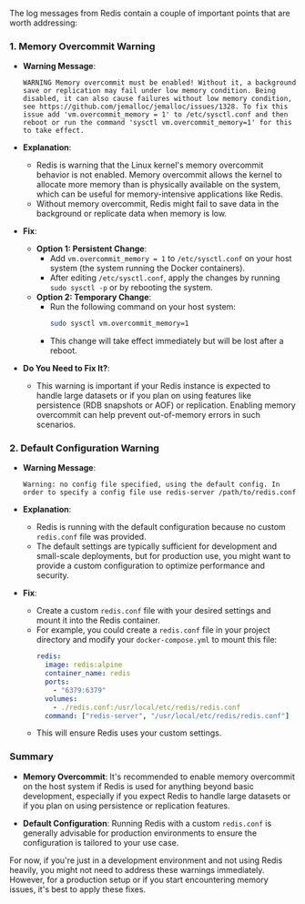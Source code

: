 The log messages from Redis contain a couple of important points that are worth addressing:

### 1. **Memory Overcommit Warning**
   
   - **Warning Message**: 
     ```
     WARNING Memory overcommit must be enabled! Without it, a background save or replication may fail under low memory condition. Being disabled, it can also cause failures without low memory condition, see https://github.com/jemalloc/jemalloc/issues/1328. To fix this issue add 'vm.overcommit_memory = 1' to /etc/sysctl.conf and then reboot or run the command 'sysctl vm.overcommit_memory=1' for this to take effect.
     ```

   - **Explanation**:
     - Redis is warning that the Linux kernel's memory overcommit behavior is not enabled. Memory overcommit allows the kernel to allocate more memory than is physically available on the system, which can be useful for memory-intensive applications like Redis.
     - Without memory overcommit, Redis might fail to save data in the background or replicate data when memory is low.

   - **Fix**:
     - **Option 1: Persistent Change**:
       - Add `vm.overcommit_memory = 1` to `/etc/sysctl.conf` on your host system (the system running the Docker containers).
       - After editing `/etc/sysctl.conf`, apply the changes by running `sudo sysctl -p` or by rebooting the system.
     - **Option 2: Temporary Change**:
       - Run the following command on your host system:
         ```bash
         sudo sysctl vm.overcommit_memory=1
         ```
       - This change will take effect immediately but will be lost after a reboot.

   - **Do You Need to Fix It?**:
     - This warning is important if your Redis instance is expected to handle large datasets or if you plan on using features like persistence (RDB snapshots or AOF) or replication. Enabling memory overcommit can help prevent out-of-memory errors in such scenarios.

### 2. **Default Configuration Warning**

   - **Warning Message**:
     ```
     Warning: no config file specified, using the default config. In order to specify a config file use redis-server /path/to/redis.conf
     ```

   - **Explanation**:
     - Redis is running with the default configuration because no custom `redis.conf` file was provided.
     - The default settings are typically sufficient for development and small-scale deployments, but for production use, you might want to provide a custom configuration to optimize performance and security.

   - **Fix**:
     - Create a custom `redis.conf` file with your desired settings and mount it into the Redis container.
     - For example, you could create a `redis.conf` file in your project directory and modify your `docker-compose.yml` to mount this file:
       ```yaml
       redis:
         image: redis:alpine
         container_name: redis
         ports:
           - "6379:6379"
         volumes:
           - ./redis.conf:/usr/local/etc/redis/redis.conf
         command: ["redis-server", "/usr/local/etc/redis/redis.conf"]
       ```
     - This will ensure Redis uses your custom settings.

### **Summary**

- **Memory Overcommit**: It's recommended to enable memory overcommit on the host system if Redis is used for anything beyond basic development, especially if you expect Redis to handle large datasets or if you plan on using persistence or replication features.
  
- **Default Configuration**: Running Redis with a custom `redis.conf` is generally advisable for production environments to ensure the configuration is tailored to your use case.

For now, if you're just in a development environment and not using Redis heavily, you might not need to address these warnings immediately. However, for a production setup or if you start encountering memory issues, it's best to apply these fixes.